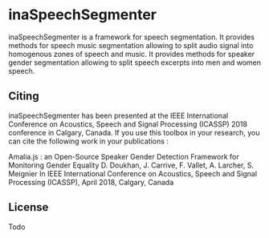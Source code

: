 # inaSpeechSegmenter

inaSpeechSegmenter is a framework for speech segmentation.
It provides methods for speech music segmentation allowing to split audio signal into homogenous zones of speech and music.
It provides methods for speaker gender segmentation allowing to split speech excerpts into men and women speech.

## Citing

inaSpeechSegmenter has been presented at the IEEE International Conference on Acoustics, Speech and Signal Processing (ICASSP) 2018 conference in Calgary, Canada. If you use this toolbox in your research, you can cite the following work in your publications :

Amalia.js : an Open-Source Speaker Gender Detection Framework for Monitoring Gender Equality
D. Doukhan, J. Carrive, F. Vallet, A. Larcher, S. Meignier
In IEEE International Conference on Acoustics, Speech and Signal Processing (ICASSP), April 2018, Calgary, Canada


## License
Todo
